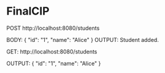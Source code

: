 # FinalCIP
POST http://localhost:8080/students

BODY: 
{
  "id": "1",
  "name": "Alice"
} 
OUTPUT: Student added.

GET: http://localhost:8080/students

OUTPUT: 
{
    "id": "1",
    "name": "Alice"
}
